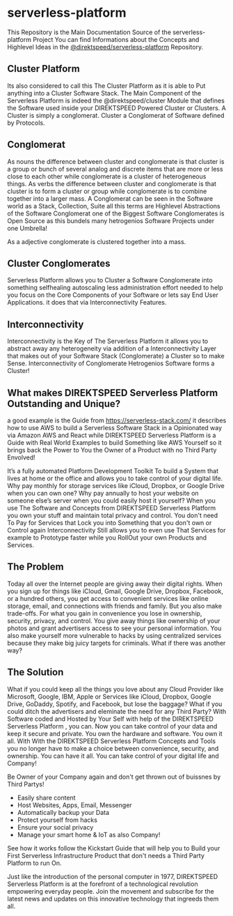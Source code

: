 # serverless-platform
This Repository is the Main Documentation Source of the serverless-platform Project
You can find Informations about the Concepts and Highlevel Ideas in the [@direktspeed/serverless-platform](https://github.com/direktspeed/serverless-platform) Repository.

## Cluster Platform
Its also considered to call this The Cluster Platform as it is able to Put anything into a Cluster Software Stack.
The Main Component of the Serverless Platform is indeed the @direktspeed/cluster Module that defines the Software used inside your DIREKTSPEED Powered Cluster or Clusters. A Cluster is simply a conglomerat. Cluster a Conglomerat of Software defined by Protocols.

## Conglomerat
As nouns the difference between cluster and conglomerate is that cluster is a group or bunch of several analog and discrete items that are more or less close to each other while conglomerate is a cluster of heterogeneous things.
As verbs the difference between cluster and conglomerate is that cluster is to form a cluster or group while conglomerate is to combine together into a larger mass. A Conglomerat can be seen in the Software world as a Stack, Collection, Suite all this terms are Highlevel Abstractions of the Software Conglomerat one of the Biggest Software Conglomerates is Open Source as this bundels many hetrogenios Software Projects under one Umbrella!

As a adjective conglomerate is clustered together into a mass.

## Cluster Conglomerates
Serverless Platform allows you to Cluster a Software Conglomerate into something selfhealing autoscaling less administration effort needed to help you focus on the Core Components of your Software or lets say End User Applications. it does that via Interconnectivity Features.

## Interconnectivity
Interconnectivity is the Key of The Serverless Platform it allows you to abstract away any heterogeneity via addition of a Interconnectivity Layer that makes out of your Software Stack (Conglomerate) a Cluster so to make Sense. Interconnectivity of Conglomerate Hetrogenios Software forms a Cluster! 


## What makes DIREKTSPEED Serverless Platform Outstanding and Unique?
a good example is the Guide from https://serverless-stack.com/ it describes how to use AWS to build a Serverless Software Stack in a Opinionated way via Amazon AWS and React while DIREKTSPEED Serverless Platform is a Guide with Real World Examples to build Something like AWS Yourself so it brings back the Power to You the Owner of a Product with no Third Party Envolved!

It’s a fully automated Platform Development Toolkit To build a System that lives at home or the office and allows you to take control of your digital life. Why pay monthly for storage services like iCloud, Dropbox, or Google Drive when you can own one? Why pay annually to host your website on someone else’s server when you could easily host it yourself? When you use The Software and Concepts from DIREKTSPEED Serverless Platform you own your stuff and maintain total privacy and control. You don't need To Pay for Services that Lock you into Something that you don't own or Control again Interconnectivity Still allows you to even use That Services for example to Prototype faster while you RollOut your own Products and Services.

## The Problem
Today all over the Internet people are giving away their digital rights. When you sign up for things like iCloud, Gmail, Google Drive, Dropbox, Facebook, or a hundred others, you get access to convenient services like online storage, email, and connections with friends and family. But you also make trade-offs. For what you gain in convenience you lose in ownership, security, privacy, and control. You give away things like ownership of your photos and grant advertisers access to see your personal information. You also make yourself more vulnerable to hacks by using centralized services because they make big juicy targets for criminals. What if there was another way?

## The Solution
What if you could keep all the things you love about any Cloud Provider like Microsoft, Google, IBM, Apple or Services like iCloud, Dropbox, Google Drive, GoDaddy, Spotify, and Facebook, but lose the baggage? What if you could ditch the advertisers and eleminate the need for any Third Party? With Software coded and Hosted by Your Self with help of the DIREKTSPEED Serverless Platform , you can. Now you can take control of your data and keep it secure and private. You own the hardware and software. You own it all. With With the DIREKTSPEED Serverless Platform Concepts and Tools you no longer have to make a choice between convenience, security, and ownership. You can have it all. You can take control of your digital life and Company!

Be Owner of your Company again and don't get thrown out of buissnes by Third Partys!
- Easily share content
- Host Websites, Apps, Email, Messenger
- Automatically backup your Data
- Protect yourself from hacks
- Ensure your social privacy
- Manage your smart home & IoT as also Company!

See how it works follow the Kickstart Guide that will help you to Build your First Serverless Infrastructure Product that don't needs a Third Party Platform to run On.

Just like the introduction of the personal computer in 1977, DIREKTSPEED Serverless Platform is at the forefront of a technological revolution empowering everyday people. Join the movement and subscribe for the latest news and updates on this innovative technology that ingreeds them all.
